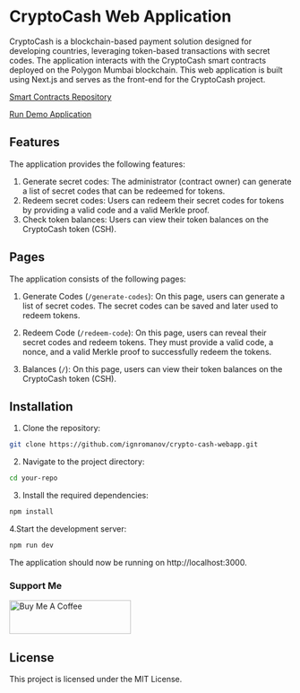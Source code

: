 # CryptoCash Web Application

CryptoCash is a blockchain-based payment solution designed for developing countries, leveraging token-based transactions with secret codes. The application interacts with the CryptoCash smart contracts deployed on the Polygon Mumbai blockchain. This web application is built using Next.js and serves as the front-end for the CryptoCash project.

[Smart Contracts Repository](https://github.com/ignromanov/crypto-cash-contracts)

[Run Demo Application](https://crypto-cash-webapp.vercel.app/)

## Features

The application provides the following features:

1. Generate secret codes: The administrator (contract owner) can generate a list of secret codes that can be redeemed for tokens.
2. Redeem secret codes: Users can redeem their secret codes for tokens by providing a valid code and a valid Merkle proof.
3. Check token balances: Users can view their token balances on the CryptoCash token (CSH).

## Pages

The application consists of the following pages:

1. Generate Codes (`/generate-codes`): On this page, users can generate a list of secret codes. The secret codes can be saved and later used to redeem tokens.

2. Redeem Code (`/redeem-code`): On this page, users can reveal their secret codes and redeem tokens. They must provide a valid code, a nonce, and a valid Merkle proof to successfully redeem the tokens.

3. Balances (`/`): On this page, users can view their token balances on the CryptoCash token (CSH).

## Installation

1. Clone the repository:

```bash
git clone https://github.com/ignromanov/crypto-cash-webapp.git
```

2. Navigate to the project directory:

```bash
cd your-repo
```

3. Install the required dependencies:

```bash
npm install
```

4.Start the development server:

```bash
npm run dev
```

The application should now be running on http://localhost:3000.

### Support Me

<a href="https://www.buymeacoffee.com/ignromanov" target="_blank"><img src="https://cdn.buymeacoffee.com/buttons/v2/default-yellow.png" alt="Buy Me A Coffee" style="height: 60px !important;width: 217px !important;" ></a>

## License

This project is licensed under the MIT License.

